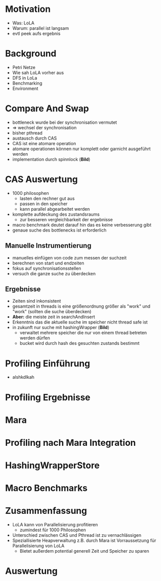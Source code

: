 # Motivation
- Was: LoLA
- Warum: parallel ist langsam
- evtl peek aufs ergebnis

# Background
- Petri Netze
- Wie sah LoLA vorher aus
- DFS in LoLa
- Benchmarking
- Environment

# Compare And Swap
- bottleneck wurde bei der synchronisation vermutet
- => wechsel der synchronisation
- bisher pthread
- austausch durch CAS
- CAS ist eine atomare operation
- atomare operationen können nur komplett oder garnicht ausgeführt werden
- implementation durch spinnlock (**Bild**)

# CAS Auswertung
- 1000 philosophen
    - lasten den rechner gut aus
    - passen in den speicher
    - kann parallel abgearbeitet werden
- komplette aufdeckung des zustandsraums
    - zur besseren vergleichbarkeit der ergebnisse
- macro benchmark deutet darauf hin das es keine verbesserung gibt
- genaue suche des bottlenecks ist erforderlich

## Manuelle Instrumentierung
- manuelles einfügen von code zum messen der suchzeit
- berechnen von start und endzeiten
- fokus auf synchronisationsstellen
- versuch die ganze suche zu überdecken

## Ergebnisse
- Zeiten sind inkonsistent
- gesamtzeit in threads is eine größenordnung größer als "work" und "work" (sollten die suche überdecken)
- **Aber:** die meiste zeit in searchAndInsert
- Erkenntnis das die aktuelle suche im speicher nicht thread safe ist
- in zukunft nur suche mit hashingWrapper (**Bild**)
    - verwaltet mehrere speicher die nur von einem thread betreten werden dürfen
    - bucket wird durch hash des gesuchten zustands bestimmt

# Profiling Einführung
- alshkdlkah
# Profiling Ergebnisse
# Mara
# Profiling nach Mara Integration
# HashingWrapperStore
# Macro Benchmarks
# Zusammenfassung
- LoLA kann von Parallelisierung profitieren
    - zumindest für 1000 Philosophen 
- Unterschied zwischen CAS und Pthread ist zu vernachlässigen
- Speziallisierte Heapverwaltung z.B. durch Mara ist Vorraussetzung für Parallelisierung von LoLA
    - Bietet außerdem potential generell Zeit und Speicher zu sparen
# Auswertung